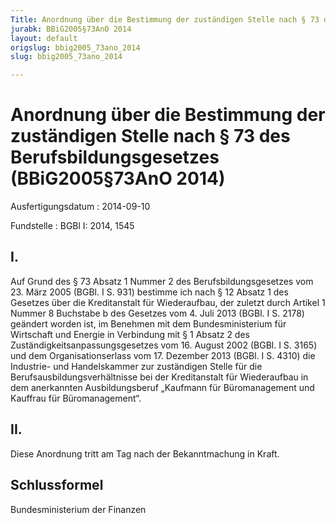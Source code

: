```yaml
---
Title: Anordnung über die Bestimmung der zuständigen Stelle nach § 73 des Berufsbildungsgesetzes
jurabk: BBiG2005§73AnO 2014
layout: default
origslug: bbig2005_73ano_2014
slug: bbig2005_73ano_2014

---
```


# Anordnung über die Bestimmung der zuständigen Stelle nach § 73 des Berufsbildungsgesetzes (BBiG2005§73AnO 2014)

Ausfertigungsdatum
:   2014-09-10

Fundstelle
:   BGBl I: 2014, 1545


## I.

Auf Grund des § 73 Absatz 1 Nummer 2 des Berufsbildungsgesetzes vom
23\. März 2005 (BGBl. I S. 931) bestimme ich nach § 12 Absatz 1 des
Gesetzes über die Kreditanstalt für Wiederaufbau, der zuletzt durch
Artikel 1 Nummer 8 Buchstabe b des Gesetzes vom 4. Juli 2013 (BGBl. I
S. 2178) geändert worden ist, im Benehmen mit dem Bundesministerium
für Wirtschaft und Energie in Verbindung mit § 1 Absatz 2 des
Zuständigkeitsanpassungsgesetzes vom 16. August 2002 (BGBl. I S. 3165)
und dem Organisationserlass vom 17. Dezember 2013 (BGBl. I S. 4310)
die Industrie- und Handelskammer zur zuständigen Stelle für die
Berufsausbildungsverhältnisse bei der Kreditanstalt für Wiederaufbau
in dem anerkannten Ausbildungsberuf „Kaufmann für Büromanagement und
Kauffrau für Büromanagement“.


## II.

Diese Anordnung tritt am Tag nach der Bekanntmachung in Kraft.


## Schlussformel

Bundesministerium der Finanzen

